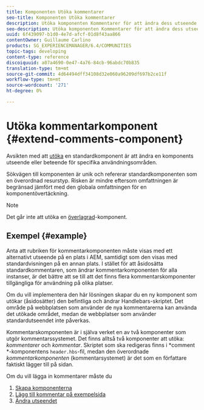 ```yaml
---
title: Komponenten Utöka kommentarer
seo-title: Komponenten Utöka kommentarer
description: Utöka komponenten Kommentarer för att ändra dess utseende eller beteende för specifika användningsområden
seo-description: Utöka komponenten Kommentarer för att ändra dess utseende eller beteende för specifika användningsområden
uuid: 6f439097-b1d0-4e7d-afcf-01d8f43aa866
contentOwner: Guillaume Carlino
products: SG_EXPERIENCEMANAGER/6.4/COMMUNITIES
topic-tags: developing
content-type: reference
discoiquuid: a07a4690-0e47-4a76-84cb-96abdc70b835
translation-type: tm+mt
source-git-commit: 4d64494dff34108d32e060a96209df697b2ce11f
workflow-type: tm+mt
source-wordcount: '271'
ht-degree: 0%

---
```



# Utöka kommentarkomponent {#extend-comments-component}

Avsikten med att [utöka](client-customize.md#extensions) en standardkomponent är att ändra en komponents utseende eller beteende för specifika användningsområden.

Sökvägen till komponenten är unik och refererar standardkomponenten som en överordnad resurstyp. Risken är mindre eftersom omfattningen är begränsad jämfört med den globala omfattningen för en komponentövertäckning.

>[!NOTE]
>
>Det går inte att utöka en [överlagrad](client-customize.md#overlays)-komponent.

## Exempel {#example}

Anta att rubriken för kommentarkomponenten måste visas med ett alternativt utseende på en plats i AEM, samtidigt som den visas med standardvisningen på en annan plats. I stället för att åsidosätta standardkommentaren, som ändrar kommentarkomponenten för alla instanser, är det bättre att se till att det finns flera kommentarskomponenter tillgängliga för användning på olika platser.

Om du vill implementera den här lösningen skapar du en ny komponent som utökar (åsidosätter) den befintliga och ändrar Handlebars-skriptet. Det område på webbplatsen som använder de nya kommentarerna kan använda det utökade området, medan de webbplatser som använder standardutseendet inte påverkas.

Kommentarskomponenten är i själva verket en av två komponenter som utgör kommentarssystemet. Det finns alltså två komponenter att utöka: *kommentarer* och *kommentar*. Skriptet som ska redigeras finns i *comment *-komponentens `header.hbs`-fil, medan den överordnade *kommentarkomponenten* (kommentarsystemet) är det som en författare faktiskt lägger till på sidan.

Om du vill lägga in kommentarer måste du

1. [Skapa komponenterna](extend-create-components.md)
1. [Lägg till kommentar på exempelsida](extend-sample-page.md)
1. [Ändra utseendet](extend-alter-appearance.md)

